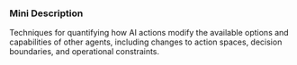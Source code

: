 ### Mini Description

Techniques for quantifying how AI actions modify the available options and capabilities of other agents, including changes to action spaces, decision boundaries, and operational constraints.
